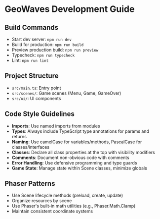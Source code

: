 # GeoWaves Development Guide

## Build Commands
- Start dev server: `npm run dev`
- Build for production: `npm run build`
- Preview production build: `npm run preview`
- Typecheck: `npm run typecheck`
- Lint: `npm run lint`

## Project Structure
- `src/main.ts`: Entry point
- `src/scenes/`: Game scenes (Menu, Game, GameOver)
- `src/ui/`: UI components

## Code Style Guidelines
- **Imports**: Use named imports from modules
- **Types**: Always include TypeScript type annotations for params and returns
- **Naming**: Use camelCase for variables/methods, PascalCase for classes/interfaces
- **Classes**: Declare all class properties at the top with visibility modifiers
- **Comments**: Document non-obvious code with comments
- **Error Handling**: Use defensive programming and type guards
- **Game State**: Manage state within Scene classes, minimize globals

## Phaser Patterns
- Use Scene lifecycle methods (preload, create, update)
- Organize resources by scene
- Use Phaser's built-in math utilities (e.g., Phaser.Math.Clamp)
- Maintain consistent coordinate systems